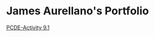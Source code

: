 # James Aurellano's Portfolio
<a href="https://jraaurellano.github.io/PCDE-Activity-9.1">PCDE-Activity 9.1</a>

